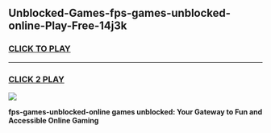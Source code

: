 
## Unblocked-Games-fps-games-unblocked-online-Play-Free-14j3k
<h3>
<a href="https://premium76.site?title=fps-games-unblocked-online&ref=20M">CLICK TO PLAY</a></h3>
<hr>

<h3>
<a href="https://premium76.site?title=fps-games-unblocked-online&ref=20M">CLICK 2 PLAY</a>
  
</h3>

<a href="https://premium76.site?title=fps-games-unblocked-online&ref=19M"><img src="https://clearcache.store/games.png"></a>


**fps-games-unblocked-online games unblocked: Your Gateway to Fun and Accessible Online Gaming**
